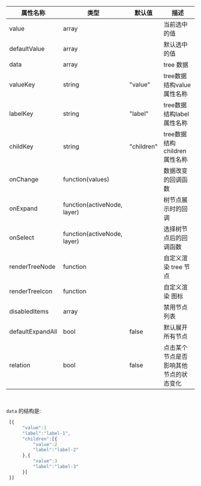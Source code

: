 属性名称                 | 类型           | 默认值   | 描述
-------------------- | ---------------- | -----   | -------------------
value                | array            |         | 当前选中的值
defaultValue         | array            |         | 默认选中的值
data                 | array            |         | tree 数据
valueKey             | string           | "value" | tree数据结构value属性名称
labelKey             | string           | "label" | tree数据结构label属性名称
childKey             | string           | "children" | tree数据结构children属性名称
onChange             | function(values)         |         | 数据改变的回调函数
onExpand             | function(activeNode, layer)         |         | 树节点展示时的回调
onSelect             | function(activeNode, layer)       |         | 选择树节点后的回调函数
renderTreeNode       | function         |         | 自定义渲染 tree 节点
renderTreeIcon       | function         |         | 自定义渲染 图标
disabledItems        | array            |         | 禁用节点列表
defaultExpandAll     | bool             | false   | 默认展开所有节点
relation             | bool             | false   | 点击某个节点是否影响其他节点的状态变化

<br>

`data` 的结构是:

```javascript
 [{
      "value":1
      "label":"label-1",
      "children":[{
          "value":2
          "label":"label-2"
      },{
          "value":3
          "label":"label-3"
      }]
 }]
```
